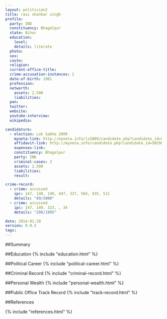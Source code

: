 ```yaml
---
layout: politician2
title: ravi shankar singh
profile: 
  party: IND
  constituency: Bhagalpur
  state: Bihar
  education: 
    level: 
    details: literate
  photo: 
  sex: 
  caste: 
  religion: 
  current-office-title: 
  crime-accusation-instances: 2
  date-of-birth: 1981
  profession: 
  networth: 
    assets: 2,500
    liabilities: 
  pan: 
  twitter: 
  website: 
  youtube-interview: 
  wikipedia: 

candidature: 
  - election: Lok Sabha 2009
    myneta-link: http://myneta.info/ls2009/candidate.php?candidate_id=5029
    affidavit-link: http://myneta.info/candidate.php?candidate_id=5029&scan=original
    expenses-link: 
    constituency: Bhagalpur 
    party: IND
    criminal-cases: 2
    assets: 2,500
    liabilities: 
    result:  

crime-record: 
  - crime: accussed
    ipc: 147, 148, 149, 447, 337, 504, 435, 511
    details: "89/2000" 
  - crime: accussed
    ipc: 147, 149, 323, , 34
    details: "208/1995" 

date: 2014-01-28
version: 0.0.5
tags: 
---
```

##Summary


##Education
{% include "education.html" %}


##Political Career
{% include "political-career.html" %}


##Criminal Record
{% include "criminal-record.html" %}


##Personal Wealth
{% include "personal-wealth.html" %}


##Public Office Track Record
{% include "track-record.html" %}


##References


{% include "references.html" %}